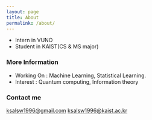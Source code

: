 ```yaml
---
layout: page
title: About
permalink: /about/
---
```

+ Intern in VUNO
+ Student in KAIST(CS & MS major)
### More Information

+ Working On : Machine Learning, Statistical Learning.
+ Interest : Quantum computing, Information theory

### Contact me

[ksalsw1996@gmail.com](mailto:ksalsw1996@gmail.com)
[ksalsw1996@kaist.ac.kr](mailto:ksalsw1996@kaist.ac.kr)
